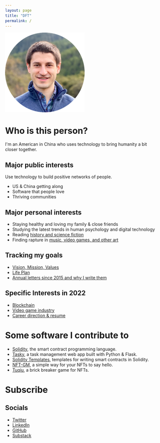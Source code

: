 ```yaml
---
layout: page
title: "DFT"
permalink: /
---
```


![Daniel Tedesco](headshot.png)

# Who is this person?

I'm an American in China who uses technology to bring humanity a bit closer together. 

## Major public interests
Use technology to build positive networks of people.
- US & China getting along
- Software that people love
- Thriving communities

## Major personal interests
- Staying healthy and loving my family & close friends
- Studying the latest trends in human psychology and digital technology
- Reading [history and science fiction](/books.md/)
- Finding rapture in [music, video games, and other art](/art.md/)

## Tracking my goals
- [Vision, Mission, Values](https://dynalist.io/d/pz2OV8bfTjaryXAKLmREY8c1)
- [Life Plan](https://docs.google.com/spreadsheets/d/1YV1dD9vc6yEOUJNvUqFE_H3H63SICM_22eqCVEgH3mc/)
- [Annual letters since 2015 and why I write them](https://mirror.xyz/0x072408eA37972B83720693D158a85D98A8316340/Y2l7o7Cx41l6jEwVZT5zgRZDqMAXB6LfDA7FL7-QV8I)

## Specific Interests in 2022
- [Blockchain](/blockchain.md/)
- [Video game industry](/games.md/)
- [Career direction & resume](https://docs.google.com/document/d/1roDAln8NoTdiisS2fndXgqTF9PFxli1moOO-Cj-4YPM/)

# Some software I contribute to
- [Solidity](https://github.com/ethereum/solidity), the smart contract programming language.
- [Tasky](https://dt-tasky.herokuapp.com/), a task management web app built with Python & Flask.
- [Solidity Templates](https://github.com/fulldecent/solidity-template), templates for writing smart contracts in Solidity.
- [NFT-GM](https://github.com/dtedesco1/nft-gm-vanilla), a simple way for your NFTs to say hello.
- [Tuqiu](https://showcase.ethglobal.com/buildquest/tuqui-uz7h1), a brick breaker game for NFTs.

# Subscribe
## Socials
- [Twitter](https://twitter.com/dtedesco1)
- [LinkedIn](https://www.linkedin.com/in/danieltedesco/)
- [GitHub](https://github.com/dtedesco1)
- [Substack](https://dtedesco1.substack.com/)

<!-- 
<iframe src="https://dtedesco1.substack.com/embed" width="480" height="320" style="border:1px solid #EEE; background:white;" frameborder="0" scrolling="no"></iframe> -->